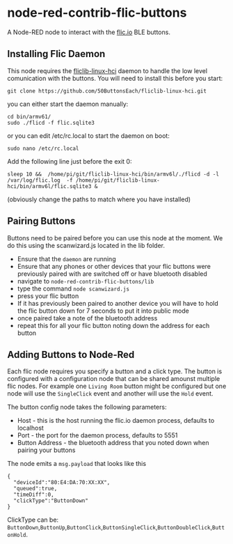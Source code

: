 # node-red-contrib-flic-buttons

A Node-RED node to interact with the [flic.io][1] BLE buttons.

## Installing Flic Daemon
This node requires the [fliclib-linux-hci][2] daemon to handle the low level comunication with the buttons. You will need to install this before you start:

```
git clone https://github.com/50ButtonsEach/fliclib-linux-hci.git
```

you can either start the daemon manually:

```
cd bin/armv61/
sudo ./flicd -f flic.sqlite3
```
or you can edit /etc/rc.local to start the daemon on boot:

```
sudo nano /etc/rc.local
```
Add the following line just before the exit 0:
```
sleep 10 &&  /home/pi/git/fliclib-linux-hci/bin/armv6l/./flicd -d -l /var/log/flic.log  -f /home/pi/git/fliclib-linux-hci/bin/armv6l/flic.sqlite3 &

```
(obviously change the paths to match where you have installed)
## Pairing Buttons

Buttons need to be paired before you can use this node at the moment. We do this using the scanwizard.js located in the lib folder.

 - Ensure that the `daemon` are running
 - Ensure that any phones or other devices that your flic buttons were previously paired with are switched off or have bluetooth disabled
 - navigate to `node-red-contrib-flic-buttons/lib`
 - type the command `node scanwizard.js`
 - press your flic button
 - If it has previously been paired to another device you will have to hold the flic button down for 7 seconds to put it into public mode
 - once paired take a note of the bluetooth address
 - repeat this for all your flic button noting down the address for each button

## Adding Buttons to Node-Red

Each flic node requires you specify a button and a click type. The button is configured with a configuration node that can be shared amounst multiple flic nodes. For example one `Living Room` button might be configured but one node will use the `SingleClick` event and another will use the `Hold` event.

The button config node takes the following parameters:

 - Host - this is the host running the flic.io daemon process, defaults to localhost
 - Port - the port for the daemon process, defaults to 5551
 - Button Address - the bluetooth address that you noted down when pairing your buttons

The node emits a `msg.payload` that looks like this
```
{
  "deviceId":"80:E4:DA:70:XX:XX",
  "queued":true,
  "timeDiff":0,
  "clickType":"ButtonDown"
}
```

ClickType can be: `ButtonDown`,`ButtonUp`,`ButtonClick`,`ButtonSingleClick`,`ButtonDoubleClick`,`ButtonHold`.

[1]: https://flic.io/?r=985093
[2]: https://github.com/50ButtonsEach/fliclib-linux-hci
